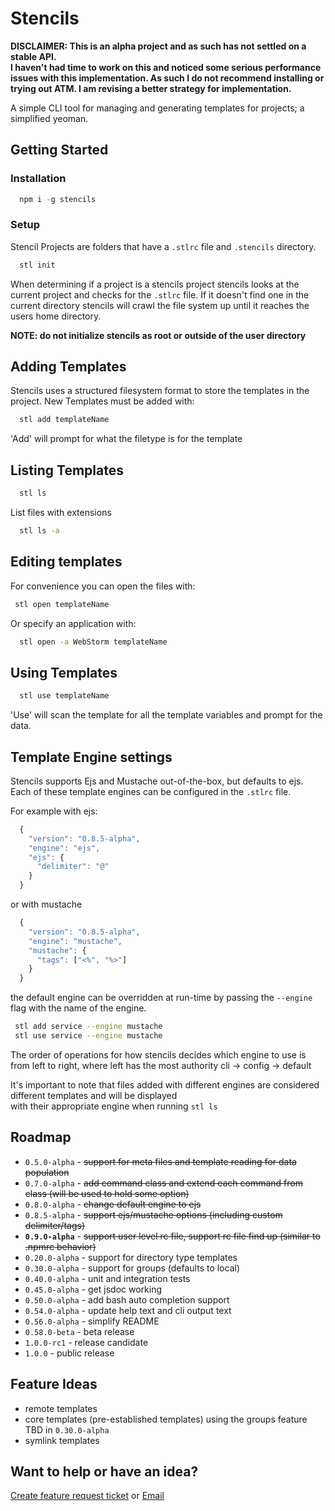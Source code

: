 Stencils
=============

**DISCLAIMER:  This is an alpha project and as such has not settled on a stable API.<br/>**
**I haven't had time to work on this and noticed some serious performance issues with this implementation. As such I do not recommend installing or trying out ATM. I am revising a better strategy for implementation.**

A simple CLI tool for managing and generating templates for projects; a simplified yeoman.

## Getting Started

### Installation

```javascript
  npm i -g stencils
```

### Setup

Stencil Projects are folders that have a `.stlrc` file and `.stencils` directory.  
 
```bash
  stl init
```

When determining if a project is a stencils project stencils looks at the current project and
checks for the `.stlrc` file. If it doesn't find one in the current directory stencils will
crawl the file system up until it reaches the users home directory.

**NOTE:  do not initialize stencils as root or outside of the user directory**

## Adding Templates
   
Stencils uses a structured filesystem format to store the templates in the project.
New Templates must be added with:

```bash
  stl add templateName
```

'Add' will prompt for what the filetype is for the template

## Listing Templates

```bash
  stl ls
```

List files with extensions
```bash
  stl ls -a
```

## Editing templates

For convenience you can open the files with:
 
 ```bash
  stl open templateName
```
 
Or specify an application with: 

```bash
  stl open -a WebStorm templateName
```
 
## Using Templates

```bash
  stl use templateName
```

'Use' will scan the template for all the template variables and prompt for the data.

## Template Engine settings

Stencils supports Ejs and Mustache out-of-the-box, but defaults to ejs.<br/>
Each of these template engines can be configured in the `.stlrc` file.

For example with ejs:
```javascript
  {
    "version": "0.8.5-alpha",
    "engine": "ejs",
    "ejs": {
      "delimiter": "@" 
    }
  }
```

or with mustache
```javascript
  {
    "version": "0.8.5-alpha",
    "engine": "mustache",
    "mustache": {
      "tags": ["<%", "%>"] 
    }
  }
```
the default engine can be overridden at run-time by passing the `--engine` flag with the name of the engine.

```bash
 stl add service --engine mustache
 stl use service --engine mustache
```

The order of operations for how stencils decides which engine to use is from left to right, where left has the most authority
cli -> config -> default

It's important to note that files added with different engines are considered different templates and will be displayed</br>
with their appropriate engine when running `stl ls`

## Roadmap

* `0.5.0-alpha`   - ~~support for meta files and template reading for data population~~
* `0.7.0-alpha`   - ~~add command class and extend each command from class (will be used to hold some option)~~
* `0.8.0-alpha`   - ~~change default engine to ejs~~
* `0.8.5-alpha`   - ~~support ejs/mustache options (including custom delimiter/tags)~~
* **`0.9.0-alpha`**   - ~~support user level rc file, support rc file find up (similar to .npmrc behavior)~~
* `0.20.0-alpha`  - support for directory type templates
* `0.30.0-alpha`  - support for groups (defaults to local)
* `0.40.0-alpha`  - unit and integration tests
* `0.45.0-alpha`  - get jsdoc working
* `0.50.0-alpha`  - add bash auto completion support
* `0.54.0-alpha`  - update help text and cli output text
* `0.56.0-alpha`  - simplify README
* `0.58.0-beta`   - beta release
* `1.0.0-rc1`     - release candidate
* `1.0.0`         - public release

## Feature Ideas

* remote templates
* core templates (pre-established templates) using the groups feature TBD in `0.30.0-alpha`
* symlink templates

## Want to help or have an idea?<br/>
[Create feature request ticket](https://github.com/JustinBeaudry/stencils/issues/new?labels=feature%20request)
or
[Email](beaudry.justin@gmail.com)

